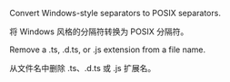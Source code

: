 Convert Windows-style separators to POSIX separators.

将 Windows 风格的分隔符转换为 POSIX 分隔符。

Remove a .ts, .d.ts, or .js extension from a file name.

从文件名中删除 .ts、.d.ts 或 .js 扩展名。